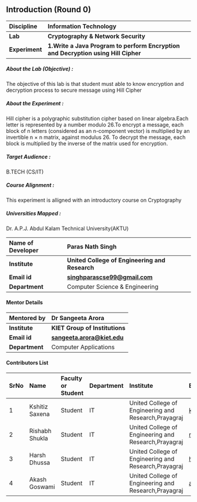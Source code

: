 ## Introduction (Round 0)
<b>Discipline | <b>Information Technology
:--|:--|
<b> Lab | <b> Cryptography & Network Security
<b> Experiment|     <b> 1.Write a Java Program to perform Encryption and Decryption using  Hill Cipher
<h5> About the Lab (Objective) : </h5>

The objective of this lab is that student must able to know encryption and decryption process to secure message using Hill Cipher 

<h5> About the Experiment : </h5>

Hill cipher is a polygraphic substitution cipher based on linear algebra.Each letter is represented by a number modulo 26.To encrypt a message, each block of n letters (considered as an n-component vector) is multiplied by an invertible n × n matrix, against modulus 26. To decrypt the message, each block is multiplied by the inverse of the matrix used for encryption.

<h5> Target Audience : </h5>

B.TECH (CS/IT)

<h5> Course Alignment : </h5>

This experiment is alligned with an introductory course on Cryptography

<h5> Universities Mapped : </h5>

Dr. A.P.J. Abdul Kalam Technical University(AKTU)

<b>Name of Developer | <b> Paras Nath Singh
:--|:--|
<b> Institute | <b> United College of Engineering and Research
<b> Email id|     <b> singhparascse99@gmail.com
<b> Department | Computer Science & Engineering
#### Mentor Details
<b>Mentored by | <b> Dr Sangeeta Arora
:--|:--|
<b> Institute | <b> KIET Group of Institutions
<b> Email id|     <b>  sangeeta.arora@kiet.edu
<b> Department | Computer Applications

#### Contributors List

SrNo | Name | Faculty or Student | Department| Institute | Email id
:--|:--|:--|:--|:--|:--|
1 | Kshitiz Saxena | Student | IT | United College of Engineering and Research,Prayagraj | kshitizspn2000@gmail.com
2 | Rishabh Shukla| Student | IT | United College of Engineering and Research,Prayagraj |rishabhshukla321@gmail.com
3 | Harsh Dhussa| Student | IT| United College of Engineering and Research,Prayagraj | harshdhussa@gmail.com
4 | Akash Goswami| Student | IT | United College of Engineering and Research,Prayagraj |ag28796@gmail.com


